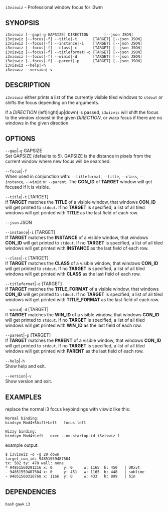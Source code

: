 `i3viswiz` - Professional window focus for i3wm

SYNOPSIS
--------
```text
i3viswiz [--gap|-g GAPSIZE] DIRECTION       [--json JSON]
i3viswiz [--focus|-f] --title|-t       [TARGET] [--json JSON]
i3viswiz [--focus|-f] --instance|-i    [TARGET] [--json JSON]
i3viswiz [--focus|-f] --class|-c       [TARGET] [--json JSON]
i3viswiz [--focus|-f] --titleformat|-o [TARGET] [--json JSON]
i3viswiz [--focus|-f] --winid|-d       [TARGET] [--json JSON]
i3viswiz [--focus|-f] --parent|-p      [TARGET] [--json JSON]
i3viswiz --help|-h
i3viswiz --version|-v
```

DESCRIPTION
-----------
`i3viswiz` either prints a list of the currently
visible tiled windows to `stdout` or shifts the
focus depending on the arguments.  

If a *DIRECTION* (left|right|up|down) is passed,
`i3wizvis` will shift the focus to the window
closest in the given *DIRECTION*, or warp focus if
there are no windows in the given direction.  


OPTIONS
-------

`--gap`|`-g` GAPSIZE  
Set GAPSIZE (defaults to 5). GAPSIZE is the
distance in pixels from the current window where
new focus will be searched.  

`--focus`|`-f`  
When used in conjunction with: `--titleformat`,
`--title`, `--class`, `--instance`, `--winid` or
`--parent`. The **CON_ID** of **TARGET** window
will get focused if it is visible.

`--title`|`-t` [TARGET]  
If **TARGET** matches the **TITLE** of a visible
window, that windows  **CON_ID** will get printed
to `stdout`. If no **TARGET** is specified, a list
of all tiled windows will get printed with 
**TITLE** as the last field of each row.

`--json` JSON  

`--instance`|`-i` [TARGET]  
If **TARGET** matches the **INSTANCE** of a
visible window, that windows  **CON_ID** will get
printed to `stdout`. If no **TARGET** is
specified, a list of all tiled windows will get
printed with  **INSTANCE** as the last field of
each row.

`--class`|`-c` [TARGET]  
If **TARGET** matches the **CLASS** of a visible
window, that windows  **CON_ID** will get printed
to `stdout`. If no **TARGET** is specified, a list
of all tiled windows will get printed with 
**CLASS** as the last field of each row.

`--titleformat`|`-o` [TARGET]  
If **TARGET** matches the **TITLE_FORMAT** of a
visible window, that windows  **CON_ID** will get
printed to `stdout`. If no **TARGET** is
specified, a list of all tiled windows will get
printed with  **TITLE_FORMAT** as the last field
of each row.

`--winid`|`-d` [TARGET]  
If **TARGET** matches the **WIN_ID** of a visible
window, that windows  **CON_ID** will get printed
to `stdout`. If no **TARGET** is specified, a list
of all tiled windows will get printed with 
**WIN_ID** as the last field of each row.


`--parent`|`-p` [TARGET]  
If **TARGET** matches the **PARENT** of a visible
window, that windows  **CON_ID** will get printed
to `stdout`. If no **TARGET** is specified, a list
of all tiled windows will get printed with 
**PARENT** as the last field of each row.

`--help`|`-h`  
Show help and exit.

`--version`|`-v`  
Show version and exit.


EXAMPLES
--------
replace the normal i3 focus keybindings with
viswiz like this:  
``` text
Normal binding:
bindsym Mod4+Shift+Left   focus left

Wizzy binding:
bindsym Mod4+Left   exec --no-startup-id i3viswiz l 
```


example output:  
``` text
$ i3viswiz -o -g 20 down
target_con_id: 94851559487504
tx: 582 ty: 470 wall: none
* 94851560291216 x: 0     y: 0     w: 1165  h: 450   | URxvt
- 94851559487504 x: 0     y: 451   w: 1165  h: 448   | sublime
- 94851560318768 x: 1166  y: 0     w: 433   h: 899   | bin
```



DEPENDENCIES
------------
`bash`
`gawk`
`i3`



